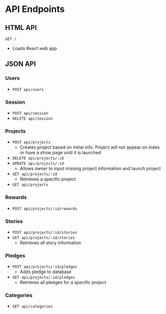 # API Endpoints
## HTML API
 `GET /`
  - Loads React web app

## JSON API
### Users
- `POST api/users`

### Session
- `POST api/session`
- `DELETE api/session`

### Projects
- `POST api/projects`
  - Creates project based on initial info. Project will not appear on index or have a show page until it is launched
- `DELETE api/projects/:id`
- `UPDATE api/projects/:id`
  - Allows owner to input missing project information and launch project
- `GET api/projects/:id`
  - Retrieves a specific project
- `GET api/projects`

### Rewards
- `POST api/projects/:id/rewards`

### Stories
- `POST api/projects/:id/stories`
- `GET api/projects/:id/stories`
  - Retrieves all story information

### Pledges
- `POST api/projects/:id/pledges`
  - Adds pledge to database
- `GET api/projects/:id/pledges`
  - Retrieves all pledges for a specific project

### Categories
- `GET api/categories`
